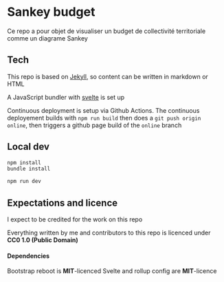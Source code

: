 # Sankey budget

Ce repo a pour objet de visualiser un budget de collectivité territoriale comme un diagrame Sankey


## Tech

This repo is based on [Jekyll](jekyllrb.com/), so content can be written in markdown or HTML

A JavaScript bundler with [svelte](https://svelte.dev/) is set up

Continuous deployment is setup via Github Actions. The continuous deployement builds with `npm run build` then does a `git push origin online`, then triggers a github page build of the `online` branch

## Local dev

```sh
npm install
bundle install

npm run dev
```


## Expectations and licence

I expect to be credited for the work on this repo

Everything written by me and contributors to this repo is licenced under **CC0 1.0 (Public Domain)**


#### Dependencies

Bootstrap reboot is **MIT**-licenced
Svelte and rollup config are **MIT**-licence

